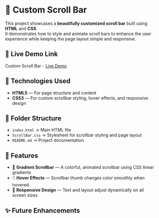 # 🎨 Custom Scroll Bar

This project showcases a **beautifully customized scroll bar** built using **HTML** and **CSS**.  
It demonstrates how to style and animate scroll bars to enhance the user experience while keeping the page layout simple and responsive.

## 🔗 Live Demo Link

Custom Scroll Bar - [Live Demo](https://prakruthi-g-h.github.io/HTML-AND-CSS-MINI-PROJECTS/Custom-ScrollBar)

## 🔧 Technologies Used

- **HTML5** — For page structure and content  
- **CSS3** — For custom scrollbar styling, hover effects, and responsive design  

## 📁 Folder Structure

- `index.html` → Main HTML file  
- `ScrollBar.css` → Stylesheet for scrollbar styling and page layout  
- `README.md` → Project documentation

## 📌 Features

- 🌈 **Gradient Scrollbar** — A colorful, animated scrollbar using CSS linear gradients  
- 🖱️ **Hover Effects** — Scrollbar thumb changes color smoothly when hovered
- 📱 **Responsive Design** — Text and layout adjust dynamically on all screen sizes  

## ✨ Future Enhancements
